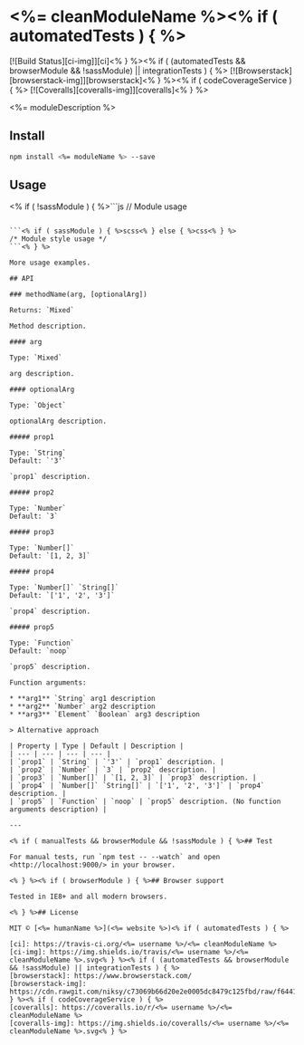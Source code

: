 # <%= cleanModuleName %><% if ( automatedTests ) { %>

[![Build Status][ci-img]][ci]<% } %><% if ( (automatedTests && browserModule && !sassModule) || integrationTests ) { %> [![Browserstack][browserstack-img]][browserstack]<% } %><% if ( codeCoverageService ) { %> [![Coveralls][coveralls-img]][coveralls]<% } %>

<%= moduleDescription %>

## Install

```sh
npm install <%= moduleName %> --save
```

## Usage

<% if ( !sassModule ) { %>```js
// Module usage
```<% } %><% if ( browserModule && styles || sassModule ) { %>

```<% if ( sassModule ) { %>scss<% } else { %>css<% } %>
/* Module style usage */
```<% } %>

More usage examples.

## API

### methodName(arg, [optionalArg])

Returns: `Mixed`

Method description.

#### arg

Type: `Mixed`

arg description.

#### optionalArg

Type: `Object`

optionalArg description.

##### prop1

Type: `String`  
Default: `'3'`

`prop1` description.

##### prop2

Type: `Number`  
Default: `3`

##### prop3

Type: `Number[]`  
Default: `[1, 2, 3]`

##### prop4

Type: `Number[]` `String[]`  
Default: `['1', '2', '3']`

`prop4` description.

##### prop5

Type: `Function`  
Default: `noop`

`prop5` description.

Function arguments:

* **arg1** `String` arg1 description
* **arg2** `Number` arg2 description
* **arg3** `Element` `Boolean` arg3 description

> Alternative approach

| Property | Type | Default | Description |
| --- | --- | --- | --- |
| `prop1` | `String` | `'3'` | `prop1` description. |
| `prop2` | `Number` | `3` | `prop2` description. |
| `prop3` | `Number[]` | `[1, 2, 3]` | `prop3` description. |
| `prop4` | `Number[]` `String[]` | `['1', '2', '3']` | `prop4` description. |
| `prop5` | `Function` | `noop` | `prop5` description. (No function arguments description) |

---

<% if ( manualTests && browserModule && !sassModule ) { %>## Test

For manual tests, run `npm test -- --watch` and open <http://localhost:9000/> in your browser.

<% } %><% if ( browserModule ) { %>## Browser support

Tested in IE8+ and all modern browsers.

<% } %>## License

MIT © [<%= humanName %>](<%= website %>)<% if ( automatedTests ) { %>

[ci]: https://travis-ci.org/<%= username %>/<%= cleanModuleName %>
[ci-img]: https://img.shields.io/travis/<%= username %>/<%= cleanModuleName %>.svg<% } %><% if ( (automatedTests && browserModule && !sassModule) || integrationTests ) { %>
[browserstack]: https://www.browserstack.com/
[browserstack-img]: https://cdn.rawgit.com/niksy/c73069b66d20e2e0005dc8479c125fbd/raw/f644159e3f5f07291f98f59a44146735e9962e0d/browserstack.svg<% } %><% if ( codeCoverageService ) { %>
[coveralls]: https://coveralls.io/r/<%= username %>/<%= cleanModuleName %>
[coveralls-img]: https://img.shields.io/coveralls/<%= username %>/<%= cleanModuleName %>.svg<% } %>
